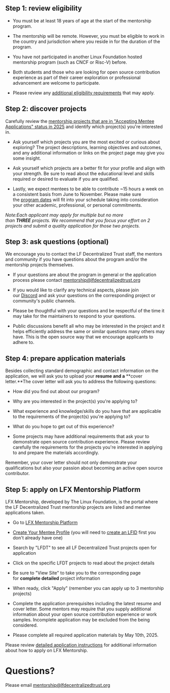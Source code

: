 Step 1: review eligibility
--------------------------

*   You must be at least 18 years of age at the start of the mentorship program.
    
*   The mentorship will be remote. However, you must be eligible to work in the country and jurisdiction where you reside in for the duration of the program. 
    
*   You have not participated in another Linux Foundation hosted mentorship program (such as CNCF or Risc-V) before.
  
*   Both students and those who are looking for open source contribution experience as part of their career exploration or professional advancement are welcome to participate.

*   Please review any [additional eligibility requirements](https://docs.linuxfoundation.org/lfx/mentorship/mentee-guide/am-i-eligible) that may apply. 

Step 2: discover projects
-------------------------

Carefully review the [mentorship projects that are in "Accepting Mentee Applications" status in 2025](https://lf-decentralized-trust-mentorships.github.io/mentorship-program/main/projects/2025/) and identify which project(s) you're interested in.

*   Ask yourself which projects you are the most excited or curious about exploring? The project descriptions, learning objectives and outcomes, and any additional information or links on the project page may give you some insight. 
    
*   Ask yourself which projects are a better fit for your profile and align with your strength. Be sure to read about the educational level and skills required or desired to evaluate if you are qualified.
    
*   Lastly, we expect mentees to be able to contribute ~15 hours a week on a consistent basis from June to November. Please make sure the [program dates](https://lf-decentralized-trust-mentorships.github.io/mentorship-program/main/#2025-program-dates*) will fit into your schedule taking into consideration your other academic, professional, or personal commitments.
    
_Note:Each applicant may apply for multiple but no more than **THREE** projects. We recommend that you focus your effort on 2 projects and submit a quality application for those two projects._   
    
Step 3: ask questions (optional)
--------------------------------

We encourage you to contact the LF Decentralized Trust staff, the mentors and community if you have questions about the program and/or the mentorship projects themselves.

*   If your questions are about the program in general or the application process please contact [mentorship@lfdecentralizedtrust.org](mailto:mentorship@lfdecentralizedtrust.org)
    
*   If you would like to clarify any technical aspects, please join our [Discord](https://discord.com/invite/hyperledger) and ask your questions on the corresponding project or community's public channels.
    
*   Please be thoughtful with your questions and be respectful of the time it may take for the maintainers to respond to your questions. 
    
*   Public discussions benefit all who may be interested in the project and it helps efficiently address the same or similar questions many others may have. This is the open source way that we encourage applicants to adhere to.  
    
Step 4: prepare application materials
-------------------------------------

Besides collecting standard demographic and contact information on the application, we will ask you to upload your **resume and a** **cover letter.**The cover letter will ask you to address the following questions:

*   How did you find out about our program?
    
*   Why are you interested in the project(s) you're applying to?
    
*   What experience and knowledge/skills do you have that are applicable to the requirements of the project(s) you're applying to?
    
*   What do you hope to get out of this experience?
    
*   Some projects may have additional requirements that ask your to demonstrate open source contribution experience. Please review carefully the requirements for the projects you're interested in applying to and prepare the materials accordingly.
    
Remember, your cover letter should not only demonstrate your qualifications but also your passion about becoming an active open source contributor. 

Step 5: apply on LFX Mentorship Platform
----------------------------------------

LFX Mentorship, developed by The Linux Foundation, is the portal where the LF Decentralized Trust mentorship projects are listed and mentee applications taken.

*   Go to [LFX Mentorship Platform](https://mentorship.lfx.linuxfoundation.org/#projects_accepting)
    
*   [Create Your Mentee Profile](https://docs.linuxfoundation.org/lfx/mentorship/mentees/create-a-mentee-profile) (you will need to [create an LFID](https://docs.linuxfoundation.org/lfx/sso/sign-in) first you don't already have one)
    
*   Search by "LFDT" to see all LF Decentralized Trust projects open for application
    
*   Click on the specific LFDT projects to read about the project details
    
*   Be sure to "View Site" to take you to the corresponding page for **complete detailed** project information
    
*   When ready, click "Apply" (remember you can apply up to 3 mentorship projects)
    
*   Complete the application prerequisites including the latest resume and cover letter. Some mentors may require that you supply additional information about your open source contribution experience or work samples. Incomplete application may be excluded from the being considered.
    
*   Please complete all required application materials by May 10th, 2025.
    
Please review [detailed application instructions](https://docs.linuxfoundation.org/lfx/mentorship/mentees/apply-to-a-project) for additional information about how to apply on LFX Mentorship.

Questions? 
===========

Please email [mentorship@lfdecentralizedtrust.org](mailto:mentorship@lfdecentralizedtrust.org)
